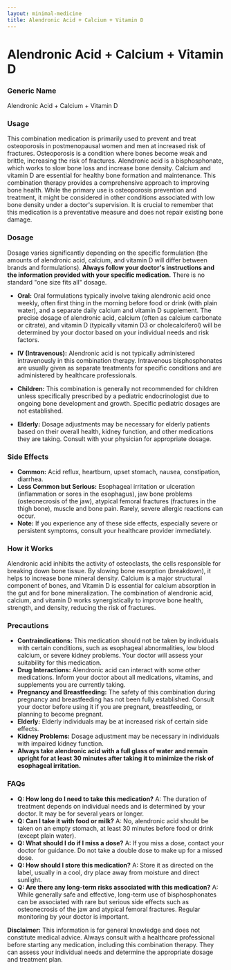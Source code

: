 ```yaml
---
layout: minimal-medicine
title: Alendronic Acid + Calcium + Vitamin D
---
```


# Alendronic Acid + Calcium + Vitamin D
### Generic Name
Alendronic Acid + Calcium + Vitamin D


### Usage

This combination medication is primarily used to prevent and treat osteoporosis in postmenopausal women and men at increased risk of fractures.  Osteoporosis is a condition where bones become weak and brittle, increasing the risk of fractures. Alendronic acid is a bisphosphonate, which works to slow bone loss and increase bone density. Calcium and vitamin D are essential for healthy bone formation and maintenance.  This combination therapy provides a comprehensive approach to improving bone health.  While the primary use is osteoporosis prevention and treatment, it might be considered in other conditions associated with low bone density under a doctor's supervision.  It is crucial to remember that this medication is a preventative measure and does not repair existing bone damage.


### Dosage

Dosage varies significantly depending on the specific formulation (the amounts of alendronic acid, calcium, and vitamin D will differ between brands and formulations).  **Always follow your doctor's instructions and the information provided with your specific medication.**  There is no standard "one size fits all" dosage.

* **Oral:**  Oral formulations typically involve taking alendronic acid once weekly, often first thing in the morning before food or drink (with plain water), and a separate daily calcium and vitamin D supplement.  The precise dosage of alendronic acid, calcium (often as calcium carbonate or citrate), and vitamin D (typically vitamin D3 or cholecalciferol) will be determined by your doctor based on your individual needs and risk factors.

* **IV (Intravenous):**  Alendronic acid is not typically administered intravenously in this combination therapy.  Intravenous bisphosphonates are usually given as separate treatments for specific conditions and are administered by healthcare professionals.

* **Children:** This combination is generally not recommended for children unless specifically prescribed by a pediatric endocrinologist due to ongoing bone development and growth.  Specific pediatric dosages are not established.

* **Elderly:**  Dosage adjustments may be necessary for elderly patients based on their overall health, kidney function, and other medications they are taking.  Consult with your physician for appropriate dosage.


### Side Effects

* **Common:**  Acid reflux, heartburn, upset stomach, nausea, constipation, diarrhea.
* **Less Common but Serious:**  Esophageal irritation or ulceration (inflammation or sores in the esophagus), jaw bone problems (osteonecrosis of the jaw), atypical femoral fractures (fractures in the thigh bone), muscle and bone pain.  Rarely, severe allergic reactions can occur.
* **Note:** If you experience any of these side effects, especially severe or persistent symptoms, consult your healthcare provider immediately.


### How it Works

Alendronic acid inhibits the activity of osteoclasts, the cells responsible for breaking down bone tissue. By slowing bone resorption (breakdown), it helps to increase bone mineral density.  Calcium is a major structural component of bones, and Vitamin D is essential for calcium absorption in the gut and for bone mineralization.  The combination of alendronic acid, calcium, and vitamin D works synergistically to improve bone health, strength, and density, reducing the risk of fractures.


### Precautions

* **Contraindications:**  This medication should not be taken by individuals with certain conditions, such as esophageal abnormalities, low blood calcium, or severe kidney problems.  Your doctor will assess your suitability for this medication.
* **Drug Interactions:**  Alendronic acid can interact with some other medications. Inform your doctor about all medications, vitamins, and supplements you are currently taking.
* **Pregnancy and Breastfeeding:**  The safety of this combination during pregnancy and breastfeeding has not been fully established.  Consult your doctor before using it if you are pregnant, breastfeeding, or planning to become pregnant.
* **Elderly:**  Elderly individuals may be at increased risk of certain side effects.
* **Kidney Problems:**  Dosage adjustment may be necessary in individuals with impaired kidney function.
* **Always take alendronic acid with a full glass of water and remain upright for at least 30 minutes after taking it to minimize the risk of esophageal irritation.**


### FAQs

* **Q: How long do I need to take this medication?**  A: The duration of treatment depends on individual needs and is determined by your doctor.  It may be for several years or longer.
* **Q: Can I take it with food or milk?** A: No, alendronic acid should be taken on an empty stomach, at least 30 minutes before food or drink (except plain water).
* **Q: What should I do if I miss a dose?** A: If you miss a dose, contact your doctor for guidance. Do not take a double dose to make up for a missed dose.
* **Q: How should I store this medication?** A: Store it as directed on the label, usually in a cool, dry place away from moisture and direct sunlight.
* **Q:  Are there any long-term risks associated with this medication?** A:  While generally safe and effective, long-term use of bisphosphonates can be associated with rare but serious side effects such as osteonecrosis of the jaw and atypical femoral fractures. Regular monitoring by your doctor is important.


**Disclaimer:** This information is for general knowledge and does not constitute medical advice. Always consult with a healthcare professional before starting any medication, including this combination therapy.  They can assess your individual needs and determine the appropriate dosage and treatment plan.
